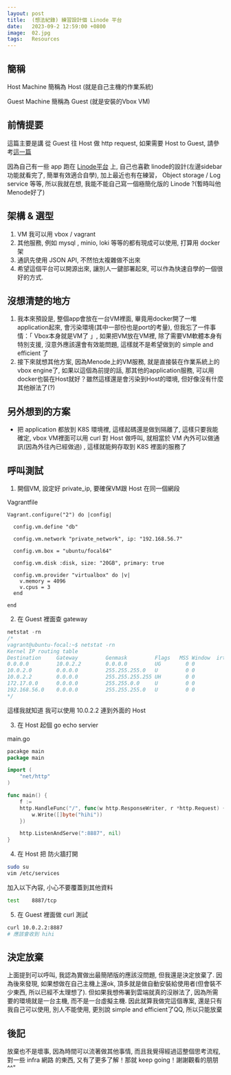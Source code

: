 ```yaml
---
layout: post
title:  (想法紀錄) 練習設計個 Linode 平台
date:   2023-09-2 12:59:00 +0800
image:  02.jpg
tags:   Resources
---
```


## 簡稱

Host Machine 簡稱為 Host (就是自己主機的作業系統)

Guest Machine 簡稱為 Guest (就是安裝的Vbox VM)

## 前情提要
這篇主要是講 從 Guest 往 Host 做 http request, 如果需要 Host to Guest, 請參考[這一篇](https://cbot918.github.io/webblog/2023/08/29/new-vagrantvm-ssh-setup/)

因為自己有一些 app 跑在 [Linode平台](https://www.linode.com/) 上, 自己也喜歡 linode的設計(左邊sidebar功能就看完了, 簡單有效適合自學), 加上最近也有在練習， Object storage / Log service 等等, 所以我就在想, 我能不能自己寫一個極簡化版的 Linode ?(暫時叫他Menode好了) 

## 架構 & 選型
1. VM 我可以用 vbox / vagrant 
2. 其他服務, 例如 mysql , minio, loki 等等的都有現成可以使用, 打算用 docker 架
3. 通訊先使用 JSON API, 不然怕太複雜做不出來
4. 希望這個平台可以開源出來, 讓別人一鍵部署起來, 可以作為快速自學的一個很好的方式. 

## 沒想清楚的地方
1. 我本來預設是, 整個app會放在一台VM裡面, 畢竟用docker開了一堆application起來, 會污染環境(其中一部份也是port的考量), 但我忘了一件事情：「 Vbox本身就是VM了 」, 如果把VM放在VM裡, 除了需要VM軟體本身有特別支援, 沒意外應該還會有效能問題, 這樣就不是希望做到的 simple and efficient 了
2. 接下來就想其他方案, 因為Menode上的VM服務, 就是直接裝在作業系統上的 vbox engine了, 如果以這個為前提的話, 那其他的application服務, 可以用docker也裝在Host就好？雖然這樣還是會污染到Host的環境, 但好像沒有什麼其他辦法了(?)

## 另外想到的方案
- 把 application 都放到 K8S 環境裡, 這樣起碼還是做到隔離了, 這樣只要我能確定, vbox VM裡面可以用 curl 對 Host 做呼叫, 就相當於 VM 內外可以做通訊(因為外往內已經做過) , 這樣就能夠存取到 K8S 裡面的服務了

## 呼叫測試
1. 開個VM, 設定好 private_ip, 要確保VM跟 Host 在同一個網段

Vagrantfile
```
Vagrant.configure("2") do |config|

  config.vm.define "db"

  config.vm.network "private_network", ip: "192.168.56.7"

  config.vm.box = "ubuntu/focal64"

  config.vm.disk :disk, size: "20GB", primary: true

  config.vm.provider "virtualbox" do |v|
    v.memory = 4096
    v.cpus = 3
  end

end
```
2. 在 Guest 裡面查 gateway
```go
netstat -rn
/*
vagrant@ubuntu-focal:~$ netstat -rn
Kernel IP routing table
Destination     Gateway         Genmask         Flags   MSS Window  irtt Iface
0.0.0.0         10.0.2.2        0.0.0.0         UG        0 0          0 enp0s3
10.0.2.0        0.0.0.0         255.255.255.0   U         0 0          0 enp0s3
10.0.2.2        0.0.0.0         255.255.255.255 UH        0 0          0 enp0s3
172.17.0.0      0.0.0.0         255.255.0.0     U         0 0          0 docker0
192.168.56.0    0.0.0.0         255.255.255.0   U         0 0          0 enp0s8
*/
```
這樣我就知道 我可以使用 10.0.2.2 連到外面的 Host

3. 在 Host 起個 go echo servier

main.go
```go
pacakge main
package main

import (
    "net/http"
)

func main() {
    f := 
    http.HandleFunc("/", func(w http.ResponseWriter, r *http.Request) {
        w.Write([]byte("hihi"))
    })

    http.ListenAndServe(":8887", nil)
}
```

4. 在 Host 把 防火牆打開
```bash
sudo su
vim /etc/services
```
加入以下內容, 小心不要覆蓋到其他資料
```bash
test    8887/tcp
```
5. 在 Guest 裡面做 curl 測試
```bash
curl 10.0.2.2:8887
# 應該會收到 hihi
```

## 決定放棄
上面提到可以呼叫, 我認為實做出最簡陋版的應該沒問題, 但我還是決定放棄了.
因為後來發現, 如果想做在自己主機上還ok, 頂多就是做自動安裝給使用者(但會裝不少東西, 所以已經不太理想了). 但如果我想佈署到雲端就真的沒辦法了, 因為所需要的環境就是一台主機, 而不是一台虛擬主機. 因此就算我做完這個專案, 還是只有我自己可以使用, 別人不能使用, 更別說 simple and efficient了QQ,  所以只能放棄

## 後記
放棄也不是壞事, 因為時間可以流著做其他事情, 而且我覺得經過這整個思考流程, 對一些 infra 網路 的東西, 又有了更多了解！那就 keep going！謝謝觀看的朋朋^^"
